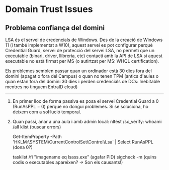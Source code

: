 # Domain Trust Issues

## Problema confiança del domini

LSA és el servei de credencials de Windows. Des de la creació de Windows 11 (i també implementat a W10), aquest servei es pot configurar perquè Credential Guard, servei de protecció del servei LSA, no permeti que un executable (binari, driver, llibreria, etc) contacti amb la API de LSA si aquest executable no està firmat per MS (o autirtzat per MS: WHQL certification).

Els problemes semblen passar quan un ordinador està 30 dies fora del domini (apagat o fora del Campus) o quan no tenen TPM (antics d'aules o quan estan fora del domini 30 dies i perden credencials de DCs: Inebitable mentres no tinguem EntraID cloud)
_______________________________
1. En primer lloc de forma passiva es posa el servei Credential Guard a 0 (RunAsPPL = 0) perquè no dongui problemes.
	Si se soluciona, ho deixem com a sol·lució temporal.
	
2. Quan passi, anar a una aula i amb admin local:
	 nltest /sc_verify:<domini>
	 whoami /all
	 klist
	 (buscar errors)
	 
	 Get-ItemProperty -Path 'HKLM:\SYSTEM\CurrentControlSet\Control\Lsa' | Select RunAsPPL (dona 0?)
	 
	 tasklist /fi "imagename eq lsass.exe" (agafar PID)
	 sigcheck -m <PID> (quins codis o executables apareixen? -> Son els causants!)
	 
